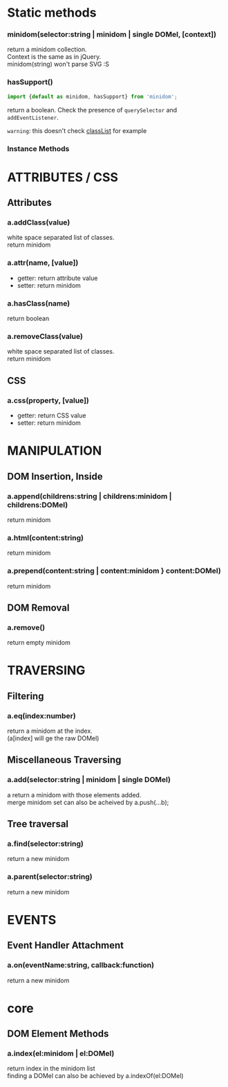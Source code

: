 # Static methods

### minidom(selector:string | minidom | single DOMel, [context])

return a minidom collection.  
Context is the same as in jQuery.  
minidom(string) won't parse SVG :S

### hasSupport()

```js
import {default as minidom, hasSupport} from 'minidom';
```

return a boolean.
Check the presence of `querySelector` and `addEventListener`.

`warning`: this doesn't check [classList](http://caniuse.com/#feat=classlist) for example

### Instance Methods

# ATTRIBUTES / CSS

## Attributes

### a.addClass(value) 

white space separated list of classes.  
return minidom

### a.attr(name, [value]) 

- getter: return attribute value
- setter: return minidom

### a.hasClass(name)

return boolean

### a.removeClass(value) 

white space separated list of classes.  
return minidom

## CSS

### a.css(property, [value])

- getter: return CSS value
- setter: return minidom

# MANIPULATION

## DOM Insertion, Inside

### a.append(childrens:string | childrens:minidom | childrens:DOMel)

return minidom

### a.html(content:string)

return minidom

### a.prepend(content:string | content:minidom } content:DOMel)

return minidom

## DOM Removal

### a.remove()

return empty minidom

# TRAVERSING

## Filtering

### a.eq(index:number)

return a minidom at the index.  
(a[index] will ge the raw DOMel)

## Miscellaneous Traversing

### a.add(selector:string | minidom | single DOMel)

a return a minidom with those elements added.  
merge minidom set can also be acheived by a.push(...b);

## Tree traversal

### a.find(selector:string)

return a new minidom

### a.parent(selector:string)

return a new minidom

# EVENTS

## Event Handler Attachment

### a.on(eventName:string, callback:function)

return a new minidom

# core

## DOM Element Methods

### a.index(el:minidom | el:DOMel)

return index in the minidom list  
finding a DOMel can also be achieved by a.indexOf(el:DOMel)
